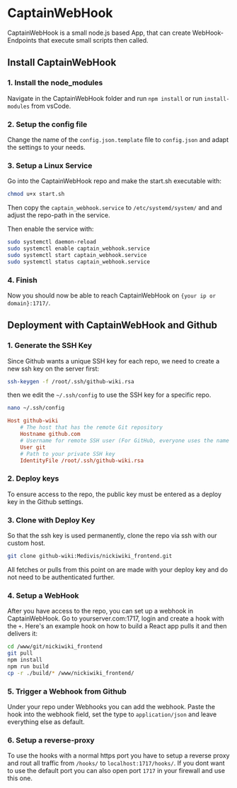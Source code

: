 # CaptainWebHook

CaptainWebHook is a small node.js based App, that can create WebHook-Endpoints that execute small scripts then called.

## Install CaptainWebHook

### 1. Install the node_modules

Navigate in the CaptainWebHook folder and run `npm install` or run `install-modules` from vsCode.

### 2. Setup the config file 

Change the name of the `config.json.template` file to `config.json` and adapt the settings to your needs.

### 3. Setup a Linux Service

Go into the CaptainWebHook repo and make the start.sh executable with:

```bash
chmod u+x start.sh
```

Then copy the `captain_webhook.service` to `/etc/systemd/system/` and and adjust the repo-path in the service.

Then enable the service with:

```bash
sudo systemctl daemon-reload
sudo systemctl enable captain_webhook.service
sudo systemctl start captain_webhook.service
sudo systemctl status captain_webhook.service
```

### 4. Finish

Now you should now be able to reach CaptainWebHook on `{your ip or domain}:1717/`.

## Deployment with CaptainWebHook and Github

### 1. Generate the SSH Key

Since Github wants a unique SSH key for each repo, we need to create a new ssh key on the server first: 

```bash
ssh-keygen -f /root/.ssh/github-wiki.rsa
```

then we edit the `~/.ssh/config` to use the SSH key for a specific repo. 

```bash
nano ~/.ssh/config
```

```ini
Host github-wiki
    # The host that has the remote Git repository
    Hostname github.com
    # Username for remote SSH user (For GitHub, everyone uses the name `git`)
    User git
    # Path to your private SSH key
    IdentityFile /root/.ssh/github-wiki.rsa
```

### 2. Deploy keys

To ensure access to the repo, the public key must be entered as a deploy key in the Github settings. 

### 3. Clone with Deploy Key

So that the ssh key is used permanently, clone the repo via ssh with our custom host. 

```bash
git clone github-wiki:Medivis/nickiwiki_frontend.git
```

All fetches or pulls from this point on are made with your deploy key and do not need to be authenticated further. 

### 4. Setup a WebHook

After you have access to the repo, you can set up a webhook in CaptainWebHook.
Go to yourserver.com:1717, login and create a hook with the `+`. Here's an example hook on how to build a React app pulls it and then delivers it: 

```bash
cd /www/git/nickiwiki_frontend
git pull
npm install
npm run build
cp -r ./build/* /www/nickiwiki_frontend/
```

### 5. Trigger a Webhook from Github
Under your repo under Webhooks you can add the webhook. Paste the hook into the webhook field, set the type to `application/json` and leave everything else as default. 

### 6. Setup a reverse-proxy

To use the hooks with a normal https port you have to setup a reverse proxy and rout all traffic from `/hooks/` to `localhost:1717/hooks/`. If you dont want to use the default port you can also open port `1717` in your firewall and use this one.

